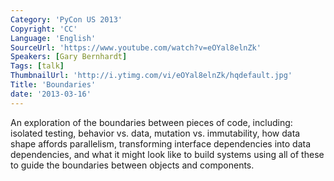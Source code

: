 ```yaml
---
Category: 'PyCon US 2013'
Copyright: 'CC'
Language: 'English'
SourceUrl: 'https://www.youtube.com/watch?v=eOYal8elnZk'
Speakers: [Gary Bernhardt]
Tags: [talk]
ThumbnailUrl: 'http://i.ytimg.com/vi/eOYal8elnZk/hqdefault.jpg'
Title: 'Boundaries'
date: '2013-03-16'
---
```

An exploration of the boundaries between pieces of code, including: isolated testing, behavior vs. data, mutation vs. immutability, how data shape affords parallelism, transforming interface dependencies into data dependencies, and what it might look like to build systems using all of these to guide the boundaries between objects and components.
